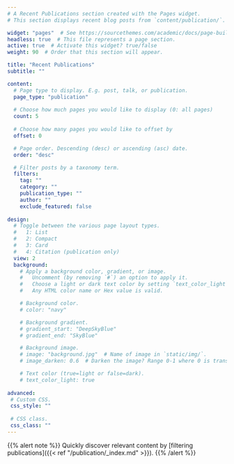 ```yaml
---
# A Recent Publications section created with the Pages widget.
# This section displays recent blog posts from `content/publication/`.

widget: "pages"  # See https://sourcethemes.com/academic/docs/page-builder/
headless: true  # This file represents a page section.
active: true  # Activate this widget? true/false
weight: 90  # Order that this section will appear.

title: "Recent Publications"
subtitle: ""

content:
  # Page type to display. E.g. post, talk, or publication.
  page_type: "publication"
  
  # Choose how much pages you would like to display (0: all pages)
  count: 5
  
  # Choose how many pages you would like to offset by
  offset: 0

  # Page order. Descending (desc) or ascending (asc) date.
  order: "desc"

  # Filter posts by a taxonomy term.
  filters:
    tag: ""
    category: ""
    publication_type: ""
    author: ""
    exclude_featured: false
  
design:
  # Toggle between the various page layout types.
  #   1: List
  #   2: Compact
  #   3: Card
  #   4: Citation (publication only)
  view: 2
  background:
    # Apply a background color, gradient, or image.
    #   Uncomment (by removing `#`) an option to apply it.
    #   Choose a light or dark text color by setting `text_color_light`.
    #   Any HTML color name or Hex value is valid.

    # Background color.
    # color: "navy"

    # Background gradient.
    # gradient_start: "DeepSkyBlue"
    # gradient_end: "SkyBlue"

    # Background image.
    # image: "background.jpg"  # Name of image in `static/img/`.
    # image_darken: 0.6  # Darken the image? Range 0-1 where 0 is transparent and 1 is opaque.

    # Text color (true=light or false=dark).
    # text_color_light: true  
  
advanced:
 # Custom CSS. 
 css_style: ""
 
 # CSS class.
 css_class: ""
---
```


{{% alert note %}}
Quickly discover relevant content by [filtering publications]({{< ref "/publication/_index.md" >}}).
{{% /alert %}}
